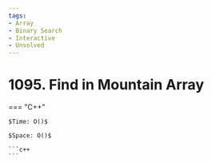 ```yaml
---
tags:
- Array
- Binary Search
- Interactive
- Unsolved
---
```



# 1095. Find in Mountain Array

=== "C++"

    $Time: O()$

    $Space: O()$

    ```c++
    ```